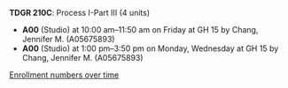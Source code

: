 **TDGR 210C**: Process I-Part III (4 units)

- **A00** (Studio) at 10:00 am–11:50 am on Friday at GH 15 by Chang, Jennifer M. (A05675893)
- **A00** (Studio) at 1:00 pm–3:50 pm on Monday, Wednesday at GH 15 by Chang, Jennifer M. (A05675893)

[Enrollment numbers over time](./TDGR210C.tsv)
